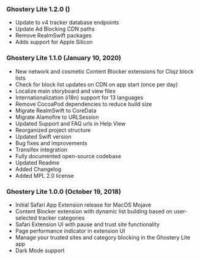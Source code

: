 ### Ghostery Lite 1.2.0 ()

+ Update to v4 tracker database endpoints
+ Update Ad Blocking CDN paths
+ Remove RealmSwift packages
+ Adds support for Apple Silicon 

### Ghostery Lite 1.1.0 (January 10, 2020)

+ New network and cosmetic Content Blocker extensions for Cliqz block lists
+ Check for block list updates on CDN on app start (once per day)
+ Localize main storyboard and view files 
+ Internationalization (i18n) support for 13 languages
+ Remove CocoaPod dependencies to reduce build size
+ Migrate RealmSwift to CoreData
+ Migrate Alamofire to URLSession
+ Updated Support and FAQ urls in Help View
+ Reorganized project structure
+ Updated Swift version
+ Bug fixes and improvements
+ Transifex integration
+ Fully documented open-source codebase
+ Updated Readme
+ Added Changelog
+ Added MPL 2.0 license

### Ghostery Lite 1.0.0 (October 19, 2018)

+ Initial Safari App Extension release for MacOS Mojave
+ Content Blocker extension with dynamic list building based on user-selected tracker categories
+ Safari Extension UI with pause and trust site functionality
+ Page performance indicator in extension UI
+ Manage your trusted sites and category blocking in the Ghostery Lite app
+ Dark Mode support
